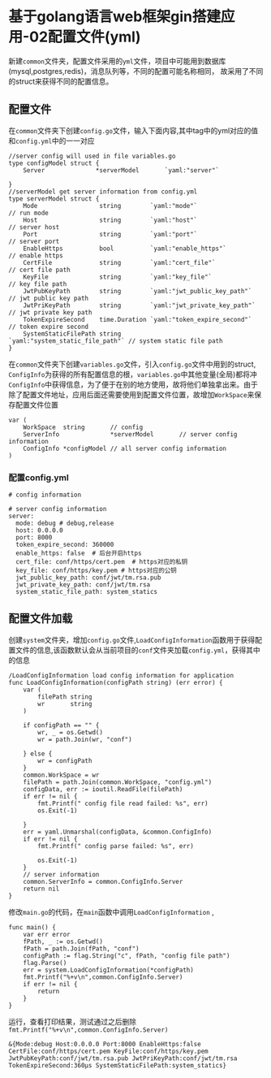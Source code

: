 # 基于golang语言web框架gin搭建应用-02配置文件\(yml\)

新建`common`文件夹，配置文件采用的`yml`文件，项目中可能用到数据库\(mysql,postgres,redis\)，消息队列等，不同的配置可能名称相同， 故采用了不同的struct来获得不同的配置信息。

## 配置文件

在`common`文件夹下创建`config.go`文件，输入下面内容,其中tag中的yml对应的值和`config.yml`中的一一对应

    //server config will used in file variables.go
    type configModel struct {
        Server              *serverModel       `yaml:"server"`

    }
    //serverModel get server information from config.yml
    type serverModel struct {
        Mode                 string        `yaml:"mode"`                    // run mode
        Host                 string        `yaml:"host"`                    // server host
        Port                 string        `yaml:"port"`                    // server port
        EnableHttps          bool          `yaml:"enable_https"`            // enable https
        CertFile             string        `yaml:"cert_file"`               // cert file path
        KeyFile              string        `yaml:"key_file"`                // key file path
        JwtPubKeyPath        string        `yaml:"jwt_public_key_path"`     // jwt public key path
        JwtPriKeyPath        string        `yaml:"jwt_private_key_path"`    // jwt private key path
        TokenExpireSecond    time.Duration `yaml:"token_expire_second"`     // token expire second
        SystemStaticFilePath string        `yaml:"system_static_file_path"` // system static file path
    }

在`common`文件夹下创建`variables.go`文件，引入`config.go`文件中用到的struct, `ConfigInfo`为获得的所有配置信息的根，`variables.go`中其他变量\(全局\)都将冲`ConfigInfo`中获得信息，为了便于在别的地方使用，故将他们单独拿出来。由于除了配置文件地址，应用后面还需要使用到配置文件位置，故增加`WorkSpace`来保存配置文件位置

```
var (
    WorkSpace  string       // config
    ServerInfo              *serverModel       // server config information
    ConfigInfo *configModel // all server config information
)
```

### 配置config.yml

```
# config information

# server config information
server:
  mode: debug # debug,release
  host: 0.0.0.0
  port: 8000
  token_expire_second: 360000
  enable_https: false  # 后台开启https
  cert_file: conf/https/cert.pem  # https对应的私钥
  key_file: conf/https/key.pem # https对应的公钥
  jwt_public_key_path: conf/jwt/tm.rsa.pub
  jwt_private_key_path: conf/jwt/tm.rsa
  system_static_file_path: system_statics
```

## 配置文件加载

创建`system`文件夹，增加`config.go`文件,`LoadConfigInformation`函数用于获得配置文件的信息,该函数默认会从当前项目的`conf`文件夹加载`config.yml`，获得其中的信息

```
/LoadConfigInformation load config information for application
func LoadConfigInformation(configPath string) (err error) {
    var (
        filePath string
        wr       string
    )

    if configPath == "" {
        wr, _ = os.Getwd()
        wr = path.Join(wr, "conf")

    } else {
        wr = configPath
    }
    common.WorkSpace = wr
    filePath = path.Join(common.WorkSpace, "config.yml")
    configData, err := ioutil.ReadFile(filePath)
    if err != nil {
        fmt.Printf(" config file read failed: %s", err)
        os.Exit(-1)

    }
    err = yaml.Unmarshal(configData, &common.ConfigInfo)
    if err != nil {
        fmt.Printf(" config parse failed: %s", err)

        os.Exit(-1)
    }
    // server information
    common.ServerInfo = common.ConfigInfo.Server
    return nil
}
```

修改`main.go`的代码，在`main`函数中调用`LoadConfigInformation` ,

```
func main() {
	var err error
	fPath, _ := os.Getwd()
	fPath = path.Join(fPath, "conf")
	configPath := flag.String("c", fPath, "config file path")
	flag.Parse()
	err = system.LoadConfigInformation(*configPath)
	fmt.Printf("%+v\n",common.ConfigInfo.Server)
	if err != nil {
		return
	}
}
```

运行，查看打印结果，测试通过之后删除`fmt.Printf("%+v\n",common.ConfigInfo.Server)`

```
&{Mode:debug Host:0.0.0.0 Port:8000 EnableHttps:false CertFile:conf/https/cert.pem KeyFile:conf/https/key.pem JwtPubKeyPath:conf/jwt/tm.rsa.pub JwtPriKeyPath:conf/jwt/tm.rsa TokenExpireSecond:360µs SystemStaticFilePath:system_statics}

```




